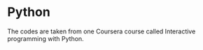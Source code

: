 Python
======

The codes are taken from one Coursera course called Interactive programming with Python.
